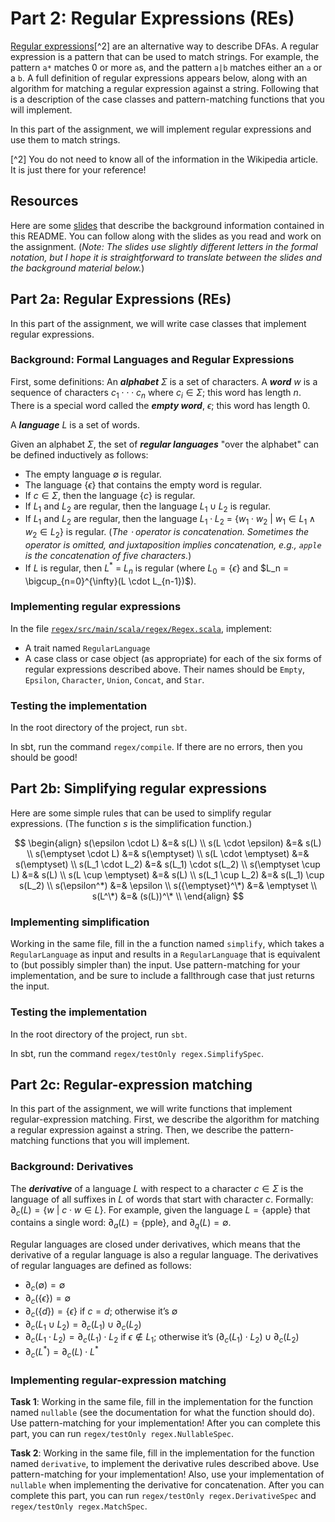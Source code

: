 # Part 2: Regular Expressions (REs)

[Regular expressions](https://en.wikipedia.org/wiki/Regular_expression)[^2] are an
alternative way to describe DFAs. A regular expression is a pattern that can be used to
match strings. For example, the pattern `a*` matches 0 or more `a`s, and the pattern `a|b`
matches either an `a` or a `b`. A full definition of regular expressions appears below,
along with an algorithm for matching a regular expression against a string. Following that
is a description of the case classes and pattern-matching functions that you will
implement.

In this part of the assignment, we will implement regular expressions and use them to
match strings.

[^2] You do not need to know all of the information in the Wikipedia article. It is just
there for your reference!

## Resources
Here are some [slides](https://drive.google.com/file/d/18p8dNEp93PFDNS7zGpmpMG3zmK3zzafX/view?usp=share_link) 
that describe the background information contained in this README. You can follow along 
with the slides as you read and work on the assignment. (_Note: The slides use slightly 
different letters in the formal notation, but I hope it is straightforward to translate 
between the slides and the background material below._)

## Part 2a: Regular Expressions (REs)

In this part of the assignment, we will write case classes that implement regular expressions.

### Background: Formal Languages and Regular Expressions

First, some definitions: An **_alphabet_** $\Sigma$ is a set of characters. A **_word_**
$w$ is a sequence of characters $c_1⋅⋅⋅c_n$ where $c_i \in \Sigma$; this word has length
$n$. There is a special word called the **_empty word_**, $\epsilon$; this word has length
$0$.

A **_language_** $L$ is a set of words.

Given an alphabet $\Sigma$, the set of **_regular languages_** "over the alphabet" can be
defined inductively as follows:

- The empty language $\emptyset$ is regular.
- The language $\{\epsilon\}$ that contains the empty word is regular.
- If $c \in \Sigma$, then the language $\{c\}$ is regular.
- If $L_1$ and $L_2$ are regular, then the language $L_1 \cup L_2$ is regular.
- If $L_1$ and $L_2$ are regular, then the language $L_1 \cdot L_2$ =
  $\{w_1 \cdot w_2\ |\ w_1 \in L_1 \wedge w_2 \in L_2\}$ is regular. (_The $\cdot$ operator
  is concatenation. Sometimes the operator is omitted, and juxtaposition implies
  concatenation, e.g., `apple` is the concatenation of five characters._)
- If $L$ is regular, then $L^*$ = ${L_n}$ is regular (where
  $L_0 = \{\epsilon\}$ and $L_n = \bigcup_{n=0}^{\infty}(L \cdot L_{n-1})$).

### Implementing regular expressions

In the file [`regex/src/main/scala/regex/Regex.scala`](src/main/scala/regex/Regex.scala),
implement:

- A trait named `RegularLanguage`
- A case class or case object (as appropriate) for each of the six forms of regular expressions 
  described above. Their names should be `Empty`, `Epsilon`, `Character`, `Union`, `Concat`, and
  `Star`.

### Testing the implementation

In the root directory of the project, run `sbt`.

In sbt, run the command `regex/compile`. If there are no errors, then you should be good!

## Part 2b: Simplifying regular expressions

Here are some simple rules that can be used to simplify regular expressions. (The function
$s$ is the simplification function.)

$$
\begin{align}
s(\epsilon \cdot L) &=& s(L) \\
s(L \cdot \epsilon) &=& s(L) \\
s(\emptyset \cdot L) &=& s(\emptyset) \\
s(L \cdot \emptyset) &=& s(\emptyset) \\
s(L_1 \cdot L_2) &=& s(L_1) \cdot s(L_2) \\
s(\emptyset \cup L) &=& s(L) \\
s(L \cup \emptyset) &=& s(L) \\
s(L_1 \cup L_2) &=& s(L_1) \cup s(L_2) \\
s(\epsilon^*) &=& \epsilon \\
s({\emptyset}^\*) &=& \emptyset \\
s(L^\*) &=& (s(L))^\* \\
\end{align}
$$

### Implementing simplification

Working in the same file, fill in the a function named `simplify`, which
takes a `RegularLanguage` as input and results in a `RegularLanguage` that is equivalent
to (but possibly simpler than) the input. Use pattern-matching for your implementation,
and be sure to include a fallthrough case that just returns the input.

### Testing the implementation

In the root directory of the project, run `sbt`.

In sbt, run the command `regex/testOnly regex.SimplifySpec`.

## Part 2c: Regular-expression matching

In this part of the assignment, we will write functions that implement regular-expression
matching. First, we describe the algorithm for matching a regular expression against a
string. Then, we describe the pattern-matching functions that you will implement.

### Background: Derivatives

The **_derivative_** of a language $L$ with respect to a character $c \in \Sigma$ is the
language of all suffixes in $L$ of words that start with character $c$. Formally:
$\partial_c(L) = \{w\ |\ c\cdot w \in L\}$. For example, given the language
$L = \{\textrm{apple}\}$ that contains a single word:
$\partial_a(L) = \{\textrm{pple}\}$, and $\partial_q(L) = \emptyset$.

Regular languages are closed under derivatives, which means that the derivative of a
regular language is also a regular language. The derivatives of regular languages are
defined as follows:

- $\partial_c( \emptyset ) = \emptyset$
- $\partial_c( \{\epsilon\} ) = \emptyset$
- $\partial_c( \{d\} ) = \{\epsilon\}$ if $c = d$; otherwise it’s $\emptyset$
- $\partial_c( L_1 \cup L_2 ) = \partial_c( L_1 ) \cup \partial_c( L_2 )$
- $\partial_c( L_1 \cdot L_2 ) = \partial_c( L_1 ) \cdot L_2$ if $\epsilon \not\in L_1$;
  otherwise it’s $(\partial_c( L_1 ) \cdot L_2) \cup \partial_c( L_2 )$
- $\partial_c( L^* ) = \partial_c( L ) \cdot L^*$

### Implementing regular-expression matching

**Task 1**: Working in the same file, fill in the implementation for the function named
`nullable` (see the documentation for what the function should do). Use pattern-matching
for your implementation! After you can complete this part, you can run `regex/testOnly
regex.NullableSpec`.

**Task 2**: Working in the same file, fill in the implementation for the function named
`derivative`, to implement the derivative rules described above. Use pattern-matching for
your implementation! Also, use your implementation of `nullable` when implementing the
derivative for concatenation. After you can complete this part, you can run `regex/testOnly
regex.DerivativeSpec` and `regex/testOnly regex.MatchSpec`.
